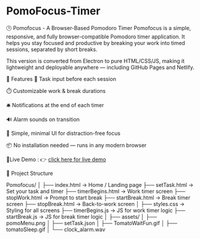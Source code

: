 # PomoFocus-Timer

🕒 Pomofocus - A Browser-Based Pomodoro Timer
Pomofocus is a simple, responsive, and fully browser-compatible Pomodoro timer application. It helps you stay focused and productive by breaking your work into timed sessions, separated by short breaks.

This version is converted from Electron to pure HTML/CSS/JS, making it lightweight and deployable anywhere — including GitHub Pages and Netlify.

🚀 Features
🧠 Task input before each session

⏱️ Customizable work & break durations

🛎️ Notifications at the end of each timer

🔊 Alarm sounds on transition

🧘 Simple, minimal UI for distraction-free focus

📦 No installation needed — runs in any modern browser

🔗Live Demo : 👉 [click here for live demo](https://Priya-1526.github.io/PomoFocus-Timer/)


📁 Project Structure

Pomofocus/
│
├── index.html             → Home / Landing page
├── setTask.html           → Set your task and timer
├── timerBegins.html       → Work timer screen
├── stopWork.html          → Prompt to start break
├── startBreak.html        → Break timer screen
├── stopBreak.html         → Back-to-work screen
│
├── styles.css             → Styling for all screens
├── timerBegins.js         → JS for work timer logic
├── startBreak.js          → JS for break timer logic
│
├── assets/
│   ├── pomoMenu.png
│   ├── setTask.json
│   ├── TomatoWaitFun.gif
│   ├── tomatoSleep.gif
│   └── clock_alarm.wav
